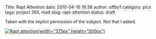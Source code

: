 Title: Rapt Attention
date: 2010-04-16 16:38
author: offby1
category: pics
tags: project 365, matt
slug: rapt-attention
status: draft

Taken with the implict permission of the subject. Not that I asked.

[![Rapt attention](http://farm5.static.flickr.com/4028/4527591071_1480dfbec2.jpg){width="375px" height="500px"}](http://www.flickr.com/photos/offbyone/4527591071/)
